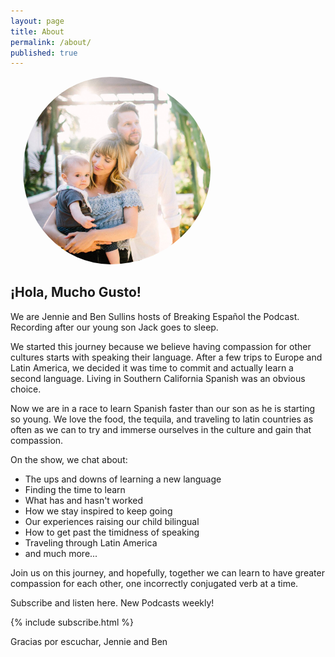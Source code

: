 ```yaml
---
layout: page
title: About
permalink: /about/
published: true
---
```

<img class="about-image" src="/images/breaking-espanol-family-old-town.jpg" title="Breaking Español Family" style="padding-left:20px; border-radius:50%; max-width:300px;"/>

## ¡Hola, Mucho Gusto!

We are Jennie and Ben Sullins hosts of Breaking Español the Podcast. Recording after our young son Jack goes to sleep.  

We started this journey because we believe having compassion for other cultures starts with speaking their language. After a few trips to Europe and Latin America, we decided it was time to commit and actually learn a second language. Living in Southern California Spanish was an obvious choice.

Now we are in a race to learn Spanish faster than our son as he is starting so young. We love the food, the tequila, and traveling to latin countries as often as we can to try and immerse ourselves in the culture and gain that compassion.

On the show, we chat about:
<ul>
<li>The ups and downs of learning a new language</li>
<li>Finding the time to learn</li>
<li>What has and hasn't worked</li>
<li>How we stay inspired to keep going</li>
<li>Our experiences raising our child bilingual</li>
<li>How to get past the timidness of speaking</li>
<li>Traveling through Latin America</li>
<li>and much more...</li>
</ul>

Join us on this journey, and hopefully, together we can learn to have greater compassion for each other, one incorrectly conjugated verb at a time.

Subscribe and listen here. New Podcasts weekly!

{% include subscribe.html %}

Gracias por escuchar,
Jennie and Ben
